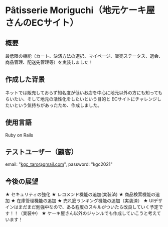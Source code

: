 # Pâtisserie Moriguchi（地元ケーキ屋さんのECサイト）
## 概要
最低限の機能（カート、決済方法の選択、マイページ、販売ステータス、退会、商品管理、配送先管理等）を実装しました！

## 作成した背景
ネットでは販売しておらず知名度が低いお店を中心に地元以外の方にも知ってもらいたい、そして地元の活性化をしたいという目的と
ECサイトにチャレンジしたいという気持ちがあったため、作成しました。

## 使用言語
Ruby on Rails

## テストユーザー（顧客）
email: "kgc_taro@gmail.com",
password: "kgc2021"

## 今後の展望
★ セキュリティの強化
★ レコメンド機能の追加(実装済)
★ 商品検索機能の追加
★ 在庫管理機能の追加
★ 売れ筋ランキング機能の追加（実装済）
★ UIデザインはまだまだ勉強中なので、ある程度のスキルがついたら改良していく予定です！！（実装中）
★ ケーキ屋さん以外のジャンルでも作成していこうと考えています！
